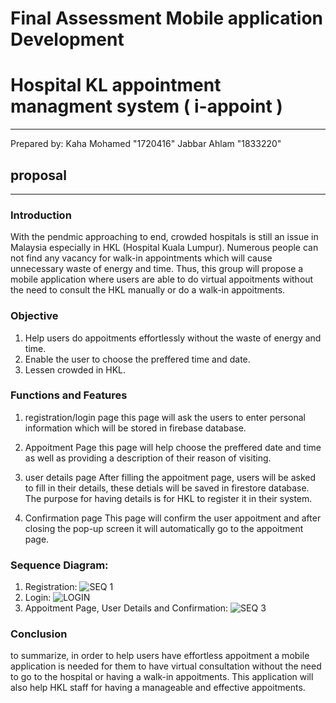# Final Assessment Mobile application Development 
# Hospital KL appointment managment system ( i-appoint )
---
Prepared by:
Kaha Mohamed "1720416"
Jabbar Ahlam "1833220"

## proposal
---

### Introduction
With the pendmic approaching to end, crowded hospitals is still an issue in Malaysia especially in HKL (Hospital Kuala Lumpur). Numerous people can not find any vacancy for walk-in appointments which will cause unnecessary waste of energy and time. Thus, this group will propose a mobile application where users are able to do virtual appoitments without the need to consult the HKL manually or do a walk-in appoitments. 

### Objective
1. Help users do appoitments effortlessly without the waste of energy and time.
2. Enable the user to choose the preffered time and date.
3. Lessen crowded in HKL.

### Functions and Features
1. registration/login page
this page will ask the users to enter personal information which will be stored in firebase database.

2. Appoitment Page
this page will help choose the preffered date and time as well as providing a description of their reason of visiting.

2. user details page
After filling the appoitment page, users will be asked to fill in their details, these detials will be saved in firestore database. The purpose for having details is for HKL to register it in their system.

4. Confirmation page 
This page will confirm the user appoitment and after closing the pop-up screen it will automatically go to the appoitment page.

### Sequence Diagram:
1. Registration:
![SEQ 1](https://user-images.githubusercontent.com/61966813/176135095-bdabc885-7485-467e-a11b-70bc50ea9329.png)
2. Login:
![LOGIN](https://user-images.githubusercontent.com/61966813/176138210-77b60400-f3ae-47e6-bac8-cabc7fc49e24.png)
3. Appoitment Page, User Details and Confirmation:
![SEQ 3](https://user-images.githubusercontent.com/93473395/176732069-d8c904db-a844-425c-a0bb-123353e73a6e.png)

### Conclusion 
to summarize, in order to help users have effortless appoitment a mobile application is needed for them to have virtual consultation without the need to go to the hospital or having a walk-in appoitments. This application will also help HKL staff for having a manageable and effective appoitments. 





